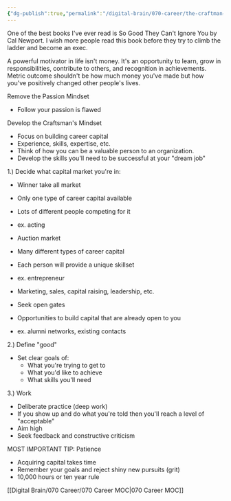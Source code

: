```yaml
---
{"dg-publish":true,"permalink":"/digital-brain/070-career/the-craftman-s-mindset/"}
---
```


One of the best books I've ever read is So Good They Can't Ignore You by Cal Newport. I wish more people read this book before they try to climb the ladder and become an exec.

A powerful motivator in life isn't money. It's an opportunity to learn, grow in responsibilities, contribute to others, and recognition in achievements. Metric outcome shouldn't be how much money you've made but how you've positively changed other people's lives.

Remove the Passion Mindset
- Follow your passion is flawed

Develop the Craftsman's Mindset
- Focus on building career capital
- Experience, skills, expertise, etc.
- Think of how you can be a valuable person to an organization.
- Develop the skills you'll need to be successful at your "dream job"

1.) Decide what capital market you're in:
- Winner take all market
- Only one type of career capital available
- Lots of different people competing for it
- ex. acting

- Auction market
- Many different types of career capital
- Each person will provide a unique skillset
- ex. entrepreneur

- Marketing, sales, capital raising, leadership, etc.
- Seek open gates
- Opportunities to build capital that are already open to you
- ex. alumni networks, existing contacts

2.) Define "good"
- Set clear goals of:
	- What you're trying to get to
	- What you'd like to achieve
	- What skills you'll need

3.) Work
- Deliberate practice (deep work)
- If you show up and do what you're told then you'll reach a level of "acceptable"
- Aim high
- Seek feedback and constructive criticism

MOST IMPORTANT TIP:
Patience
- Acquiring capital takes time
- Remember your goals and reject shiny new pursuits (grit)
- 10,000 hours or ten year rule

[[Digital Brain/070 Career/070 Career MOC\|070 Career MOC]]